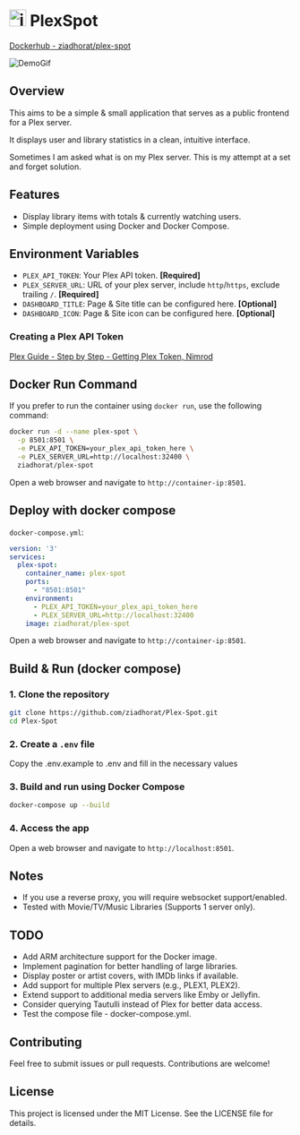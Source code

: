 # <img src="https://cdn-icons-png.freepik.com/256/7664/7664156.png?uid=R161963193&ga=GA1.1.651749782.1725523197&semt=ais_hybrid" alt="iCON" width="30" height="30"> PlexSpot

[Dockerhub - ziadhorat/plex-spot](https://hub.docker.com/r/ziadhorat/plex-spot)

![DemoGif](https://github.com/user-attachments/assets/d893729d-7bb4-451c-8e22-7ffb79b2d61a)

## Overview
This aims to be a simple & small application that serves as a public frontend for a Plex server. 

It displays user and library statistics in a clean, intuitive interface.

Sometimes I am asked what is on my Plex server. This is my attempt at a set and forget solution.

## Features
- Display library items with totals & currently watching users.
- Simple deployment using Docker and Docker Compose.

## Environment Variables
- `PLEX_API_TOKEN`: Your Plex API token. **[Required]**
- `PLEX_SERVER_URL`: URL of your plex server, include `http`/`https`, exclude trailing `/`. **[Required]**
- `DASHBOARD_TITLE`: Page & Site title can be configured here. **[Optional]**
- `DASHBOARD_ICON`: Page & Site icon can be configured here. **[Optional]**

### Creating a Plex API Token
[Plex Guide - Step by Step - Getting Plex Token, Nimrod](https://digiex.net/threads/plex-guide-step-by-step-getting-plex-token.15402/)

## Docker Run Command
If you prefer to run the container using `docker run`, use the following command:
```bash
docker run -d --name plex-spot \
  -p 8501:8501 \
  -e PLEX_API_TOKEN=your_plex_api_token_here \
  -e PLEX_SERVER_URL=http://localhost:32400 \
  ziadhorat/plex-spot
```
Open a web browser and navigate to `http://container-ip:8501`.

## Deploy with docker compose
`docker-compose.yml`:
```yaml
version: '3'
services:
  plex-spot:
    container_name: plex-spot
    ports:
      - "8501:8501"
    environment:
      - PLEX_API_TOKEN=your_plex_api_token_here
      - PLEX_SERVER_URL=http://localhost:32400
    image: ziadhorat/plex-spot
```
Open a web browser and navigate to `http://container-ip:8501`.

## Build & Run (docker compose)

### 1. Clone the repository
```bash
git clone https://github.com/ziadhorat/Plex-Spot.git
cd Plex-Spot
```
### 2. Create a `.env` file
Copy the .env.example to .env and fill in the necessary values

### 3. Build and run using Docker Compose
```bash
docker-compose up --build
```
### 4. Access the app
Open a web browser and navigate to `http://localhost:8501`.

## Notes
- If you use a reverse proxy, you will require websocket support/enabled.
- Tested with Movie/TV/Music Libraries (Supports 1 server only).

## TODO
- Add ARM architecture support for the Docker image.
- Implement pagination for better handling of large libraries.
- Display poster or artist covers, with IMDb links if available.
- Add support for multiple Plex servers (e.g., PLEX1, PLEX2).
- Extend support to additional media servers like Emby or Jellyfin.
- Consider querying Tautulli instead of Plex for better data access.
- Test the compose file - docker-compose.yml.
  
## Contributing
Feel free to submit issues or pull requests. Contributions are welcome!

## License
This project is licensed under the MIT License. See the LICENSE file for details.
